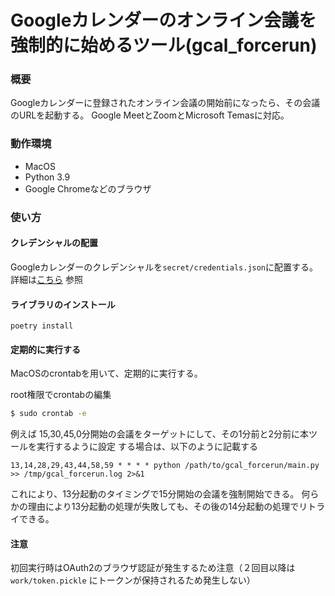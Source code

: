 # Googleカレンダーのオンライン会議を強制的に始めるツール(gcal_forcerun)

### 概要

Googleカレンダーに登録されたオンライン会議の開始前になったら、その会議のURLを起動する。
Google MeetとZoomとMicrosoft Temasに対応。

### 動作環境

* MacOS
* Python 3.9
* Google Chromeなどのブラウザ

### 使い方

#### クレデンシャルの配置

Googleカレンダーのクレデンシャルを`secret/credentials.json`に配置する。詳細は[こちら](https://developers.google.com/calendar/quickstart/python) 参照

#### ライブラリのインストール

```
poetry install
```

#### 定期的に実行する

MacOSのcrontabを用いて、定期的に実行する。

root権限でcrontabの編集
```bash
$ sudo crontab -e
```

例えば 15,30,45,0分開始の会議をターゲットにして、その1分前と2分前に本ツールを実行するように設定 する場合は、以下のように記載する

```
13,14,28,29,43,44,58,59 * * * * python /path/to/gcal_forcerun/main.py >> /tmp/gcal_forcerun.log 2>&1
```

これにより、13分起動のタイミングで15分開始の会議を強制開始できる。
何らかの理由により13分起動の処理が失敗しても、その後の14分起動の処理でリトライできる。

#### 注意

初回実行時はOAuth2のブラウザ認証が発生するため注意（２回目以降は `work/token.pickle` にトークンが保持されるため発生しない）
